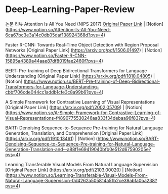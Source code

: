 # Deep-Learning-Paper-Review
논문 리뷰
Attention Is All You Need (NIPS 2017)
[Original Paper Link](https://arxiv.org/abs/1706.03762) | [Notion] (https://www.notion.so/Attention-Is-All-You-Need-6ca67bc3e3a14c0db05daf138924368d?pvs=4)

Faster R-CNN: Towards Real-Time Object Detection with Region Proposal Networks
[Original Paper Link] (https://arxiv.org/pdf/1506.01497) | [Notion] (https://www.notion.so/Faster-R-CNN-15895a4389a44aae87df8019fae2460f?pvs=4)

BERT: Pre-training of Deep Bidirectional Transformers for Language Understanding
[Original Paper Link] (https://arxiv.org/pdf/1810.04805) | [Notion] (https://www.notion.so/BERT-Pre-training-of-Deep-Bidirectional-Transformers-for-Language-Understanding-cbbf706cde044cc1addb1cfe3c8a99b6?pvs=4)

A Simple Framework for Contrastive Learning of Visual Representations
[Original Paper Link] (https://arxiv.org/pdf/2002.05709) | [Notion] (https://www.notion.so/A-Simple-Framework-for-Contrastive-Learning-of-Visual-Representations-f4890775530246aa833f34debaa96f83?pvs=4)

BART: Denoising Sequence-to-Sequence Pre-training for Natural Language Generation, Translation, and Comprehension
[Original Paper Link] (https://arxiv.org/pdf/1910.13461) | [Notion] (https://www.notion.so/BART-Denoising-Sequence-to-Sequence-Pre-training-for-Natural-Language-Generation-Translation-and--a88f1e69419040bfb0e512d67590205e?pvs=4)

Learning Transferable Visual Models From Natural Language Supervision
[Original Paper Link] (https://arxiv.org/pdf/2103.00020) | [Notion] (https://www.notion.so/Learning-Transferable-Visual-Models-From-Natural-Language-Supervision-0d4262a505814a51b2ce39abfa0ba238?pvs=4)
